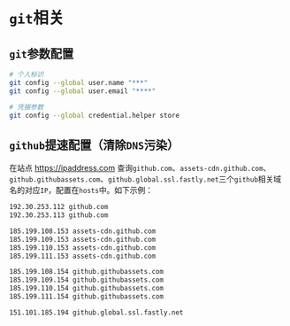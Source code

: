 # `git`相关

## `git`参数配置

``` Bash
# 个人标识
git config --global user.name "***"
git config --global user.email "****"

# 凭据参数
git config --global credential.helper store
```

## `github`提速配置（清除`DNS`污染）

在站点 https://ipaddress.com 查询`github.com`、`assets-cdn.github.com`、`github.githubassets.com`、`github.global.ssl.fastly.net`三个`github`相关域名的对应`IP`，配置在`hosts`中。如下示例：

``` Markdown
192.30.253.112 github.com
192.30.253.113 github.com

185.199.108.153 assets-cdn.github.com
185.199.109.153 assets-cdn.github.com
185.199.110.153 assets-cdn.github.com
185.199.111.153 assets-cdn.github.com

185.199.108.154 github.githubassets.com
185.199.109.154 github.githubassets.com
185.199.110.154 github.githubassets.com
185.199.111.154 github.githubassets.com

151.101.185.194 github.global.ssl.fastly.net
```
